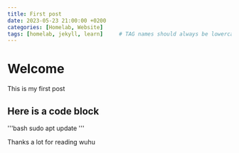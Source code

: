 ```yaml
---
title: First post
date: 2023-05-23 21:00:00 +0200
categories: [Homelab, Website]
tags: [homelab, jekyll, learn]     # TAG names should always be lowercase
---
```


# Welcome
This is my first post

## Here is a code block
'''bash
sudo apt update
'''

Thanks a lot for reading
wuhu